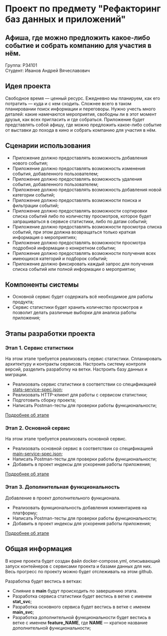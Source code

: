 # Проект по предмету "Рефакторинг баз данных и приложений"

## Афиша, где можно предложить какое-либо событие и собрать компанию для участия в нём.

Группа: P34101 \
Студент: Иванов Андрей Вячеславович

## Идея проекта

Свободное время — ценный ресурс. Ежедневно мы планируем, как его потратить — куда и с кем сходить.
Сложнее всего в таком планировании поиск информации и переговоры. Нужно учесть много деталей:
какие намечаются мероприятия, свободны ли в этот момент друзья, как всех пригласить и где собраться.
Приложение будет представлять собой афишу, где можно предложить какое-либо событие от выставки до
похода в кино и собрать компанию для участия в нём.

## Сценарии использования

- Приложение должно предоставлять возможность добавления нового события;
- Приложение должно предоставлять возможность изменения события, добавленного пользователем;
- Приложение должно предоставлять возможность удаления события, добавленного пользователем;
- Приложение должно предоставлять возможность добавления новой категории событий;
- Приложение должно предоставлять возможности поиска и фильтрации событий;
- Приложение должно предоставлять возможности сортировки списка событий либо по количеству просмотров, которое будет
  запрашиваться в сервисе статистики, либо по датам событий;
- Приложение должно предоставлять возможности просмотра списка событий, при этом должна возвращаться только краткая
  информация о мероприятиях;
- Приложение должно предоставлять возможности просмотра подробной информации о конкретном событии;
- Приложение должно предоставлять возможности получения всех имеющихся категорий и подборок событий;
- Приложение должно фиксировать каждый запрос для получения списка событий или полной информации о мероприятии;

## Компоненты системы

- Основной сервис будет содержать всё необходимое для работы продукта;
- Сервис статистики будет хранить количество просмотров и позволит делать различные выборки для анализа работы
  приложения;

## Этапы разработки проекта

### Этап 1. Сервис статистики

На этом этапе требуется реализовать сервис статистики. Спланировать архитектуру и контракты сервисов. Настроить систему
контроля версий, разделить разработку на ветки. Настроить базу данных и миграции.

- Реализовать сервис статистики в соответствии со
  спецификацией [stats-service-spec.json](specifications%2Fstats-service-spec.json);
- Реализовать HTTP-клиент для работы с сервисом статистики;
- Подготовить сборку проекта;
- Написать Postman-тесты для проверки работы функциональности;

[Подробнее об этапе](./steps/step-1.md)

### Этап 2. Основной сервис

На этом этапе требуется реализовать основной сервис.

- Реализовать основной сервис в соответствии со
  спецификацией [main-service-spec.json](specifications%2Fmain-service-spec.json);
- Написать Postman-тесты для проверки работы функциональности;
- Добавить в проект индексы для ускорения работы приложения;

[Подробнее об этапе](./steps/step-2.md)

### Этап 3. Дополнительная функциональность

Добавление в проект дополнительного функционала.

- Реализовать функциональность добавления комментариев на платформу;
- Написать Postman-тесты для проверки работы функциональности;
- Добавить в проект индексы для ускорения работы приложения;

[Подробнее об этапе](./steps/step-3.md)

## Общая информация

В корне проекта будет создан файл docker-compose.yml, описывающий запуск контейнеров с сервисами проекта и базами данных
для них.
Весь прогресс по проекту можно будет отслеживать на этом github.

Разработка будет вестись в ветках:

- Слияние в **main** будут происходить по завершению этапа.
- Разработка сервиса статистики будет вестись в ветке с именем **stat_svc**;
- Разработка основного сервиса будет вестись в ветке с именем **main_svc**;
- Разработка дополнительной функциональности будет вестись в ветке с именем **feature_NAME**, где **NAME** — краткое
  название дополнительной функциональности;
